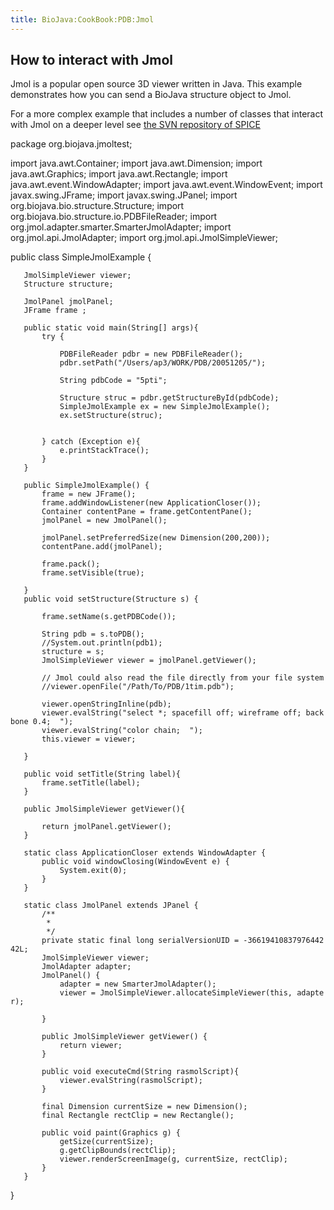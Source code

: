 ```yaml
---
title: BioJava:CookBook:PDB:Jmol
---
```


How to interact with Jmol
-------------------------

Jmol is a popular open source 3D viewer written in Java. This example
demonstrates how you can send a BioJava structure object to Jmol.

For a more complex example that includes a number of classes that
interact with Jmol on a deeper level see [the SVN repository of
SPICE](http://www.derkholm.net/svn/repos/spice/trunk/src/org/biojava/spice/jmol/)

<java> package org.biojava.jmoltest;

import java.awt.Container; import java.awt.Dimension; import
java.awt.Graphics; import java.awt.Rectangle; import
java.awt.event.WindowAdapter; import java.awt.event.WindowEvent; import
javax.swing.JFrame; import javax.swing.JPanel; import
org.biojava.bio.structure.Structure; import
org.biojava.bio.structure.io.PDBFileReader; import
org.jmol.adapter.smarter.SmarterJmolAdapter; import
org.jmol.api.JmolAdapter; import org.jmol.api.JmolSimpleViewer;

public class SimpleJmolExample {

`   JmolSimpleViewer viewer;`  
`   Structure structure; `

`   JmolPanel jmolPanel;`  
`   JFrame frame ;`

`   public static void main(String[] args){`  
`       try {`

`           PDBFileReader pdbr = new PDBFileReader();          `  
`           pdbr.setPath("/Users/ap3/WORK/PDB/20051205/");`

`           String pdbCode = "5pti";`

`           Structure struc = pdbr.getStructureById(pdbCode);`  
`           SimpleJmolExample ex = new SimpleJmolExample();`  
`           ex.setStructure(struc);`  
`          `  
`           `  
`       } catch (Exception e){`  
`           e.printStackTrace();`  
`       }`  
`   }`

`   public SimpleJmolExample() {`  
`       frame = new JFrame();`  
`       frame.addWindowListener(new ApplicationCloser());`  
`       Container contentPane = frame.getContentPane();`  
`       jmolPanel = new JmolPanel();`  
`  `  
`       jmolPanel.setPreferredSize(new Dimension(200,200));`  
`       contentPane.add(jmolPanel);`

`       frame.pack();`  
`       frame.setVisible(true); `

`   }`  
`   public void setStructure(Structure s) {`  
`       `  
`       frame.setName(s.getPDBCode());`

`       String pdb = s.toPDB();`  
`       //System.out.println(pdb1);`  
`       structure = s;`  
`       JmolSimpleViewer viewer = jmolPanel.getViewer();`  
`       `  
`       // Jmol could also read the file directly from your file system`  
`       //viewer.openFile("/Path/To/PDB/1tim.pdb");`  
`       `  
`       viewer.openStringInline(pdb);`  
`       viewer.evalString("select *; spacefill off; wireframe off; backbone 0.4;  ");`  
`       viewer.evalString("color chain;  ");`  
`       this.viewer = viewer;`

`   }`

`   public void setTitle(String label){`  
`       frame.setTitle(label);`  
`   }`

`   public JmolSimpleViewer getViewer(){`

`       return jmolPanel.getViewer();`  
`   }`

`   static class ApplicationCloser extends WindowAdapter {`  
`       public void windowClosing(WindowEvent e) {`  
`           System.exit(0);`  
`       }`  
`   }`

`   static class JmolPanel extends JPanel {`  
`       /**`  
`        * `  
`        */`  
`       private static final long serialVersionUID = -3661941083797644242L;`  
`       JmolSimpleViewer viewer;`  
`       JmolAdapter adapter;`  
`       JmolPanel() {`  
`           adapter = new SmarterJmolAdapter();`  
`           viewer = JmolSimpleViewer.allocateSimpleViewer(this, adapter);`  
`           `  
`       }`

`       public JmolSimpleViewer getViewer() {`  
`           return viewer;`  
`       }`

`       public void executeCmd(String rasmolScript){`  
`           viewer.evalString(rasmolScript);`  
`       }`

`       final Dimension currentSize = new Dimension();`  
`       final Rectangle rectClip = new Rectangle();`

`       public void paint(Graphics g) {`  
`           getSize(currentSize);`  
`           g.getClipBounds(rectClip);`  
`           viewer.renderScreenImage(g, currentSize, rectClip);`  
`       }`  
`   }`

}

</java>
